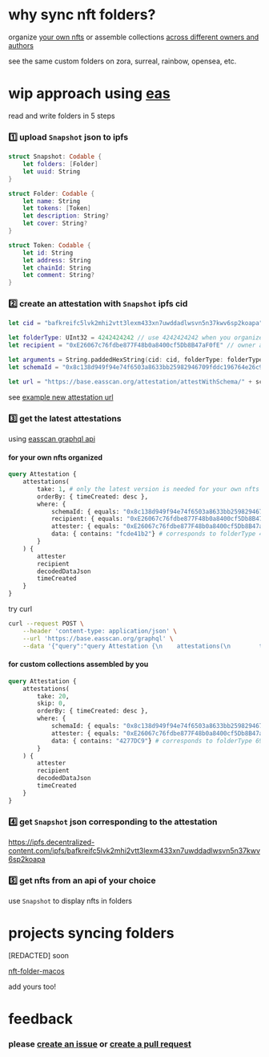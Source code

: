 # why sync nft folders?

organize [your own nfts](https://warpcast.com/hot/0x9d479b85) or assemble collections [across different owners and authors](https://x.com/artignatyev/status/1803864822129529197)

see the same custom folders on zora, surreal, rainbow, opensea, etc.

# wip approach using [eas](https://docs.attest.org)

read and write folders in 5 steps

### 1️⃣ upload `Snapshot` json to ipfs
```swift
struct Snapshot: Codable {
    let folders: [Folder]
    let uuid: String
}

struct Folder: Codable {
    let name: String
    let tokens: [Token]
    let description: String?
    let cover: String?
}

struct Token: Codable {
    let id: String
    let address: String
    let chainId: String
    let comment: String?
}
```

### 2️⃣ create an attestation with `Snapshot` ipfs cid
```swift
let cid = "bafkreifc5lvk2mhi2vtt3lexm433xn7uwddadlwsvn5n37kwv6sp2koapa"

let folderType: UInt32 = 4242424242 // use 4242424242 when you organize your own nfts; use 69696969 for assembling custom collections
let recipient = "0xE26067c76fdbe877F48b0a8400cf5Db8B47aF0fE" // owner address; can be empty when assembling custom collections

let arguments = String.paddedHexString(cid: cid, folderType: folderType)
let schemaId = "0x8c138d949f94e74f6503a8633bb25982946709fddc196764e26c9325b8c04f73"

let url = "https://base.easscan.org/attestation/attestWithSchema/" + schemaId + "#template=\(recipient)::0:false:\(arguments)"
```
see [example new attestation url](https://base.easscan.org/attestation/attestWithSchema/0x8c138d949f94e74f6503a8633bb25982946709fddc196764e26c9325b8c04f73#template=0xE26067c76fdbe877F48b0a8400cf5Db8B47aF0fE::0:false:0x000000000000000000000000000000000000000000000000000000000000004000000000000000000000000000000000000000000000000000000000fcde41b2000000000000000000000000000000000000000000000000000000000000003b6261666b7265696663356c766b326d686932767474336c65786d343333786e377577646461646c7773766e356e33376b7776367370326b6f6170610000000000)

### 3️⃣ get the latest attestations
using [easscan graphql api](https://docs.attest.org/docs/developer-tools/api)

#### for your own nfts organized
```graphql
query Attestation {
    attestations(
        take: 1, # only the latest version is needed for your own nfts
        orderBy: { timeCreated: desc },
        where: { 
            schemaId: { equals: "0x8c138d949f94e74f6503a8633bb25982946709fddc196764e26c9325b8c04f73" }, 
            recipient: { equals: "0xE26067c76fdbe877F48b0a8400cf5Db8B47aF0fE" }, # owner address
            attester: { equals: "0xE26067c76fdbe877F48b0a8400cf5Db8B47aF0fE" }, # owner address
            data: { contains: "fcde41b2"} # corresponds to folderType 4242424242
        }
    ) {
        attester
        recipient
        decodedDataJson
        timeCreated
    }
}
```
try curl

```sh
curl --request POST \
    --header 'content-type: application/json' \
    --url 'https://base.easscan.org/graphql' \
    --data '{"query":"query Attestation {\n    attestations(\n        take: 1,\n        orderBy: { timeCreated: desc },\n        where: { \n            schemaId: { equals: \"0x8c138d949f94e74f6503a8633bb25982946709fddc196764e26c9325b8c04f73\" }, \n            recipient: { equals: \"0xE26067c76fdbe877F48b0a8400cf5Db8B47aF0fE\" },\n            attester: { equals: \"0xE26067c76fdbe877F48b0a8400cf5Db8B47aF0fE\" },\n            data: { contains: \"fcde41b2\"} # corresponds to 4242424242\n        }\n    ) {\n        attester\n        recipient\n        decodedDataJson\n        timeCreated\n    }\n}","variables":{}}'
```
#### for custom collections assembled by you
```graphql
query Attestation {
    attestations(
        take: 20,
        skip: 0,
        orderBy: { timeCreated: desc },
        where: { 
            schemaId: { equals: "0x8c138d949f94e74f6503a8633bb25982946709fddc196764e26c9325b8c04f73" }, 
            attester: { equals: "0xE26067c76fdbe877F48b0a8400cf5Db8B47aF0fE" }, # assembler address
            data: { contains: "4277DC9"} # corresponds to folderType 69696969
        }
    ) {
        attester
        recipient
        decodedDataJson
        timeCreated
    }
}
```

### 4️⃣ get `Snapshot` json corresponding to the attestation
https://ipfs.decentralized-content.com/ipfs/bafkreifc5lvk2mhi2vtt3lexm433xn7uwddadlwsvn5n37kwv6sp2koapa

### 5️⃣ get nfts from an api of your choice
use `Snapshot` to display nfts in folders

# projects syncing folders

[REDACTED] soon

[nft-folder-macos](https://github.com/lil-org/nft-folder)

add yours too!

# feedback
### please [create an issue](https://github.com/lil-org/how-to-sync-nft-folders/issues) or [create a pull request](https://github.com/lil-org/how-to-sync-nft-folders/pulls)
